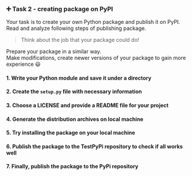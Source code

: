 
### :heavy_plus_sign: Task 2 - creating package on PyPI

Your task is to create your own Python package and publish it on PyPI.  
Read and analyze following steps of publishing package.  
>Think about the job that your package could do!  

Prepare your package in a similar way.  
Make modifications, create newer versions of your package to gain more experience :smiley:


#### **1. Write your Python module and save it under a directory**

#### **2. Create the `setup.py` file with necessary information**

#### **3. Choose a LICENSE and provide a README file for your project**

#### **4. Generate the distribution archives on local machine**

#### **5. Try installing the package on your local machine**

#### **6. Publish the package to the TestPyPi repository to check if all works well**

#### **7. Finally, publish the package to the PyPi repository**

